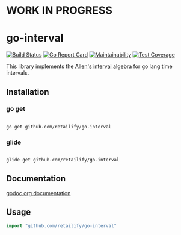 # WORK IN PROGRESS

# go-interval

[![Build Status](https://travis-ci.org/retailify/go-time-interval.svg?branch=master)](https://travis-ci.org/retailify/go-time-interval) [![Go Report Card](https://goreportcard.com/badge/github.com/retailify/go-interval)](https://goreportcard.com/report/github.com/retailify/go-interval) [![Maintainability](https://api.codeclimate.com/v1/badges/3ccf0a999a21142c02ef/maintainability)](https://codeclimate.com/github/retailify/go-time-interval/maintainability) [![Test Coverage](https://api.codeclimate.com/v1/badges/3ccf0a999a21142c02ef/test_coverage)](https://codeclimate.com/github/retailify/go-time-interval/test_coverage)


This library implements the [Allen's interval algebra](http://www.ics.uci.edu/~alspaugh/cls/shr/allen.html) for
go lang time intervals.




## Installation

### go get

``` bash

go get github.com/retailify/go-interval
```

### glide

``` bash

glide get github.com/retailify/go-interval
```

## Documentation

[godoc.org documentation](https://godoc.org/github.com/retailify/go-interval)

## Usage

``` go
import "github.com/retailify/go-interval"
```

